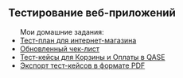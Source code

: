 <h2>Тестирование веб-приложений</h2>
<ul>Мои домашние задания:
  <li><a href="https://docs.google.com/spreadsheets/d/1gD8eRm7gbUs8q5MogxMl2EUe_TlltLv2PDrf85xOh54/edit?usp=sharing">Тест-план для интернет-магазина</a></li>
  <li><a href="https://docs.google.com/spreadsheets/d/1uorsMkFzLTLJl4DZKCCB7pgUoQ2ArURd6EFLa8RWix8/edit?usp=sharing">Обновленный чек-лист</a></li>
  <li><a href="https://app.qase.io/project/G8?author=230&previewMode=side&suite=228">Тест-кейсы для Корзины и Оплаты в QASE</a></li>
  <li><a href="https://drive.google.com/file/d/1WJ_5YZnHbJkIkvkqfZpxmFr_oBmJGBp-/view?usp=sharing">Экспорт тест-кейсов в формате PDF</a></li>
</ul>
